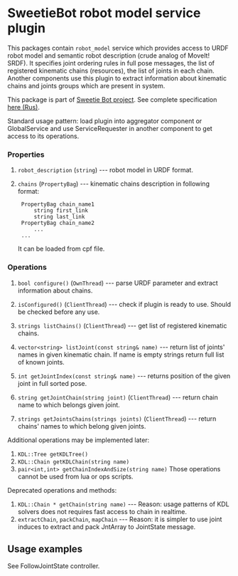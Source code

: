 # SweetieBot robot model service plugin

This packages contain `robot_model` service which provides access to URDF robot model and semantic robot description (crude analog of MoveIt! SRDF). 
It specifies joint ordering rules in full pose messages, the list of registered kinematic chains (resources), the list of joints in each chain.
Another components use this plugin to extract information about kinematic chains and joints groups which are present in system.

This package is part of [Sweetie Bot project](http://sweetiebot.net). See complete specification [here (Rus)](https://gitlab.com/sweetie-bot/sweetie_doc/wikis/plugin-robotmodel).

Standard usage pattern: load plugin into aggregator component or GlobalService and use ServiceRequester in another component to get access to its operations.

### Properties

1. `robot_description` (`string`) --- robot model in URDF format.
2. `chains` (`PropertyBag`) --- kinematic chains description in following format:
         
        PropertyBag chain_name1 
            string first_link
            string last_link
        PropertyBag chain_name2
		    ...
		...
    
    It can be loaded from cpf file.
     

### Operations

1. `bool configure()` (`OwnThread`) --- parse URDF parameter and extract information about chains.
1. `isConfigured()` (`ClientThread`) --- check if plugin is ready to use. Should be checked before any use.

1. `strings listChains()` (`ClientThread`) --- get list of registered kinematic chains.
1. `vector<string> listJoint(const string& name)` --- return list of joints' names in given kinematic chain. If name is empty strings return full list of known joints.
1. `int getJointIndex(const string& name)` --- returns position of the given joint in full sorted pose.

1. `string getJointChain(string joint)` (`ClientThread`) --- return chain name to which belongs given joint.
1. `strings getJointsChains(strings joints)` (`ClientThread`) --- return chains' names to which belong given joints.

Additional operations may be implemented later:
1. `KDL::Tree getKDLTree()`
1. `KDL::Chain getKDLChain(string name)`
1. `pair<int,int> getChainIndexAndSize(string name)` 
Those operations cannot be used from lua or ops scripts.

Deprecated operations and methods: 
1. `KDL::Chain * getChain(string name)` --- Reason: usage patterns of KDL solvers does not requires fast access to chain in realtime.
2. `extractChain`, `packChain`, `mapChain` --- Reason: it is simpler to use joint induces to extract and pack JntArray to JointState message.

## Usage examples 

See FollowJointState controller.

